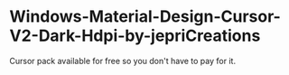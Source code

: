 # Windows-Material-Design-Cursor-V2-Dark-Hdpi-by-jepriCreations
Cursor pack available for free so you don't have to pay for it.

